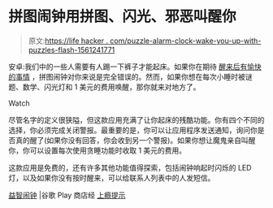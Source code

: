 # 拼图闹钟用拼图、闪光、邪恶叫醒你

> 原文:[https://life hacker . com/puzzle-alarm-clock-wake-you-up-with-puzzles-flash-1561241771](https://lifehacker.com/puzzle-alarm-clock-wakes-you-up-with-puzzles-flashing-1561241771)

安卓:我们中的一些人需要有人踢一下裤子才能起床。如果你在期待 [醒来后有愉快的事情](http://lifehacker.com/how-can-i-wake-up-to-something-pleasant-instead-of-horr-1154292955) ，拼图闹钟对你来说是完全错误的。然而，如果你想在每次小睡时被谜题、数学、闪光灯和 1 美元的费用唤醒，那你就来对地方了。

Watch

尽管名字的定义很狭隘，但这款应用充满了让你起床的残酷功能。你有四个不同的选择，你必须完成关闭警报。最重要的是，你可以让应用程序发送通知，询问你是否真的醒了(如果你没有回答，你会收到另一个警报)。如果你想让魔鬼亲自叫醒你，你可以设置每次使用贪睡功能时收取 1 美元的费用。

这款应用是免费的，还有许多其他功能值得探索，包括闹钟响起时闪烁的 LED 灯，以及如果你没有按时醒来，可以给联系人列表中的人发短信。

[益智闹钟](https://play.google.com/store/apps/details?id=com.wroclawstudio.puzzlealarmclock) |谷歌 Play 商店经 [上瘾提示](http://www.addictivetips.com/android/puzzle-alarm-clock-makes-you-solve-puzzles-and-checks-if-youre-awake/)